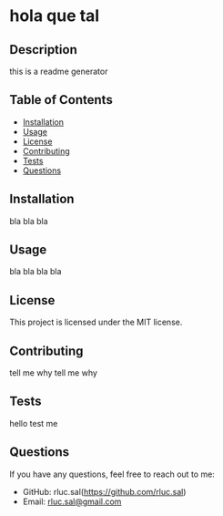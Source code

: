 # hola que tal
  ## Description
  this is a readme generator
  ## Table of Contents
- [Installation](#installation)
- [Usage](#usage)
- [License](#license)
- [Contributing](#contributing)
- [Tests](#tests)
- [Questions](#questions)

## Installation
bla bla bla

## Usage
bla bla bla bla

## License
This project is licensed under the MIT license.

## Contributing
tell me why tell me why 

## Tests
hello test me

## Questions
If you have any questions, feel free to reach out to me:
- GitHub: rluc.sal(https://github.com/rluc.sal)
- Email: rluc.sal@gmail.com
  